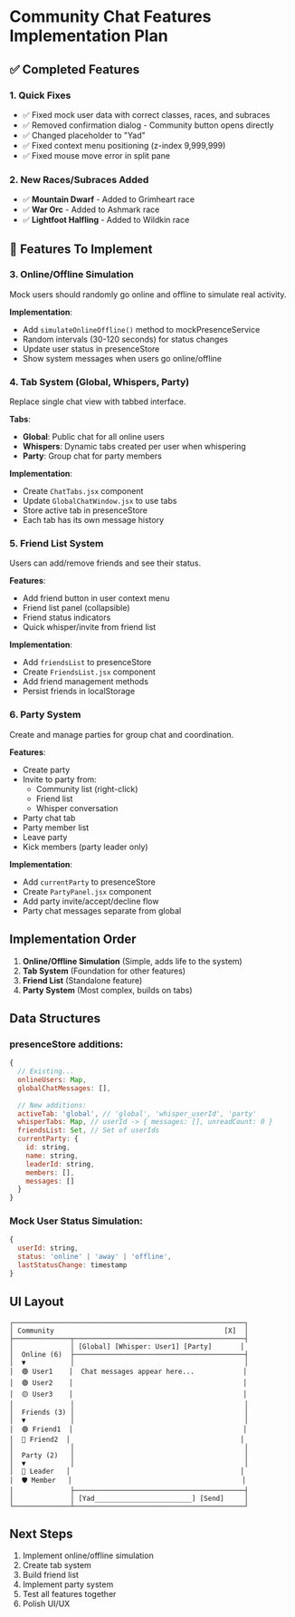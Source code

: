 # Community Chat Features Implementation Plan

## ✅ Completed Features

### 1. Quick Fixes
- ✅ Fixed mock user data with correct classes, races, and subraces
- ✅ Removed confirmation dialog - Community button opens directly
- ✅ Changed placeholder to "Yad"
- ✅ Fixed context menu positioning (z-index 9,999,999)
- ✅ Fixed mouse move error in split pane

### 2. New Races/Subraces Added
- ✅ **Mountain Dwarf** - Added to Grimheart race
- ✅ **War Orc** - Added to Ashmark race  
- ✅ **Lightfoot Halfling** - Added to Wildkin race

## 🚧 Features To Implement

### 3. Online/Offline Simulation
Mock users should randomly go online and offline to simulate real activity.

**Implementation**:
- Add `simulateOnlineOffline()` method to mockPresenceService
- Random intervals (30-120 seconds) for status changes
- Update user status in presenceStore
- Show system messages when users go online/offline

### 4. Tab System (Global, Whispers, Party)
Replace single chat view with tabbed interface.

**Tabs**:
- **Global**: Public chat for all online users
- **Whispers**: Dynamic tabs created per user when whispering
- **Party**: Group chat for party members

**Implementation**:
- Create `ChatTabs.jsx` component
- Update `GlobalChatWindow.jsx` to use tabs
- Store active tab in presenceStore
- Each tab has its own message history

### 5. Friend List System
Users can add/remove friends and see their status.

**Features**:
- Add friend button in user context menu
- Friend list panel (collapsible)
- Friend status indicators
- Quick whisper/invite from friend list

**Implementation**:
- Add `friendsList` to presenceStore
- Create `FriendsList.jsx` component
- Add friend management methods
- Persist friends in localStorage

### 6. Party System
Create and manage parties for group chat and coordination.

**Features**:
- Create party
- Invite to party from:
  - Community list (right-click)
  - Friend list
  - Whisper conversation
- Party chat tab
- Party member list
- Leave party
- Kick members (party leader only)

**Implementation**:
- Add `currentParty` to presenceStore
- Create `PartyPanel.jsx` component
- Add party invite/accept/decline flow
- Party chat messages separate from global

## Implementation Order

1. **Online/Offline Simulation** (Simple, adds life to the system)
2. **Tab System** (Foundation for other features)
3. **Friend List** (Standalone feature)
4. **Party System** (Most complex, builds on tabs)

## Data Structures

### presenceStore additions:
```javascript
{
  // Existing...
  onlineUsers: Map,
  globalChatMessages: [],
  
  // New additions:
  activeTab: 'global', // 'global', 'whisper_userId', 'party'
  whisperTabs: Map, // userId -> { messages: [], unreadCount: 0 }
  friendsList: Set, // Set of userIds
  currentParty: {
    id: string,
    name: string,
    leaderId: string,
    members: [],
    messages: []
  }
}
```

### Mock User Status Simulation:
```javascript
{
  userId: string,
  status: 'online' | 'away' | 'offline',
  lastStatusChange: timestamp
}
```

## UI Layout

```
┌─────────────────────────────────────────────────────────┐
│ Community                                          [X]  │
├──────────────┬──────────────────────────────────────────┤
│              │ [Global] [Whisper: User1] [Party]       │
│  Online (6)  ├──────────────────────────────────────────┤
│  ▼           │                                          │
│  🟢 User1    │  Chat messages appear here...            │
│  🟢 User2    │                                          │
│  🟡 User3    │                                          │
│              │                                          │
│  Friends (3) │                                          │
│  ▼           │                                          │
│  🟢 Friend1  │                                          │
│  🔴 Friend2  │                                          │
│              │                                          │
│  Party (2)   │                                          │
│  ▼           │                                          │
│  👑 Leader   │                                          │
│  🛡️ Member   │                                          │
│              ├──────────────────────────────────────────┤
│              │ [Yad________________________] [Send]     │
└──────────────┴──────────────────────────────────────────┘
```

## Next Steps

1. Implement online/offline simulation
2. Create tab system
3. Build friend list
4. Implement party system
5. Test all features together
6. Polish UI/UX

